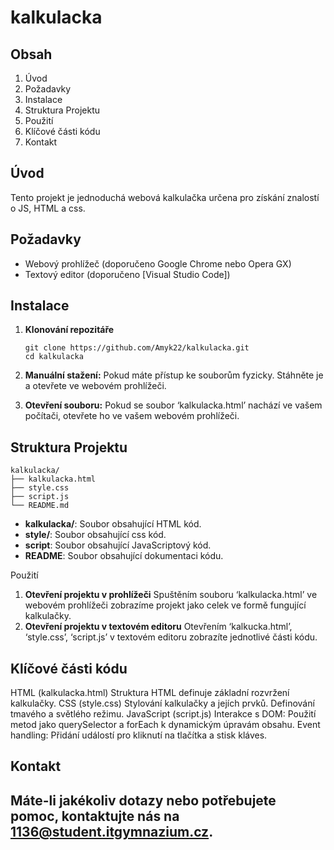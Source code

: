 # kalkulacka
## Obsah
1. Úvod
2. Požadavky
3. Instalace
4. Struktura Projektu
5. Použití
6. Klíčové části kódu
7. Kontakt

## Úvod
Tento projekt je jednoduchá webová kalkulačka určena pro získání znalostí o JS, HTML a css.

## Požadavky
- Webový prohlížeč (doporučeno Google Chrome nebo Opera GX)
- Textový editor (doporučeno [Visual Studio Code])

## Instalace
1. **Klonování repozitáře**
    ```
    git clone https://github.com/Amyk22/kalkulacka.git  
    cd kalkulacka
    ```
2. **Manuální stažení:**
Pokud máte přístup ke souborům fyzicky. Stáhněte je a otevřete ve webovém prohlížeči.

3. **Otevření souboru:**
Pokud se soubor ‘kalkulacka.html’ nachází ve vašem počítači, otevřete ho ve vašem webovém prohlížeči. 

## Struktura Projektu
```
kalkulacka/
├── kalkulacka.html
├── style.css
├── script.js
└── README.md
```



- **kalkulacka/**: Soubor obsahující HTML kód.
- **style/**: Soubor obsahující css kód.
- **script**: Soubor obsahující JavaScriptový kód.
- **README**: Soubor obsahující dokumentaci kódu.

Použití
1. **Otevření projektu v prohlížeči**
Spuštěním souboru ‘kalkulacka.html’ ve webovém prohlížeči zobrazíme projekt jako celek ve formě fungující kalkulačky.
2. **Otevření projektu v textovém editoru**
Otevřením ‘kalkucka.html’, ‘style.css’, ‘script.js’ v textovém editoru zobrazíte jednotlivé části kódu.

## Klíčové části kódu
HTML (kalkulacka.html) 
Struktura HTML definuje základní rozvržení kalkulačky.
CSS (style.css)
Stylování kalkulačky a jejích prvků.
Definování tmavého a světlého režimu.
JavaScript (script.js)
Interakce s DOM: Použití metod jako querySelector a forEach k dynamickým úpravám obsahu.
Event handling: Přidání událostí pro kliknutí na tlačítka a stisk kláves.

## Kontakt
Máte-li jakékoliv dotazy nebo potřebujete pomoc, kontaktujte nás na 1136@student.itgymnazium.cz.
---


